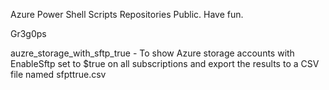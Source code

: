 Azure Power Shell Scripts Repositories Public.
Have fun. 

Gr3g0ps


auzre_storage_with_sftp_true - To show Azure storage accounts with EnableSftp set to $true on all subscriptions and export the results to a CSV file named sfpttrue.csv
